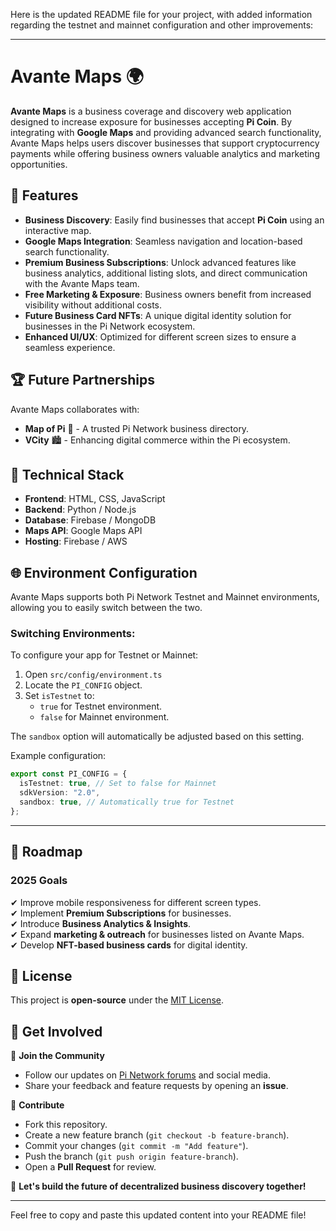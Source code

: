 Here is the updated README file for your project, with added information regarding the testnet and mainnet configuration and other improvements:

---

# Avante Maps 🌍  

**Avante Maps** is a business coverage and discovery web application designed to increase exposure for businesses accepting **Pi Coin**. By integrating with **Google Maps** and providing advanced search functionality, Avante Maps helps users discover businesses that support cryptocurrency payments while offering business owners valuable analytics and marketing opportunities.  

## 🚀 Features  

- **Business Discovery**: Easily find businesses that accept **Pi Coin** using an interactive map.  
- **Google Maps Integration**: Seamless navigation and location-based search functionality.  
- **Premium Business Subscriptions**: Unlock advanced features like business analytics, additional listing slots, and direct communication with the Avante Maps team.  
- **Free Marketing & Exposure**: Business owners benefit from increased visibility without additional costs.  
- **Future Business Card NFTs**: A unique digital identity solution for businesses in the Pi Network ecosystem.  
- **Enhanced UI/UX**: Optimized for different screen sizes to ensure a seamless experience.  

## 🏆 Future Partnerships  

Avante Maps collaborates with:  

- **Map of Pi** 📍 - A trusted Pi Network business directory.  
- **VCity** 🏙️ - Enhancing digital commerce within the Pi ecosystem.  

## 🔧 Technical Stack  

- **Frontend**: HTML, CSS, JavaScript  
- **Backend**: Python / Node.js  
- **Database**: Firebase / MongoDB  
- **Maps API**: Google Maps API  
- **Hosting**: Firebase / AWS  

## 🌐 Environment Configuration

Avante Maps supports both Pi Network Testnet and Mainnet environments, allowing you to easily switch between the two.

### Switching Environments:
To configure your app for Testnet or Mainnet:

1. Open `src/config/environment.ts`
2. Locate the `PI_CONFIG` object.
3. Set `isTestnet` to:
   - `true` for Testnet environment.
   - `false` for Mainnet environment.

The `sandbox` option will automatically be adjusted based on this setting.

Example configuration:

```typescript
export const PI_CONFIG = {
  isTestnet: true, // Set to false for Mainnet
  sdkVersion: "2.0",
  sandbox: true, // Automatically true for Testnet
};
```

---

## 📌 Roadmap  

### **2025 Goals**  
✔ Improve mobile responsiveness for different screen types.  
✔ Implement **Premium Subscriptions** for businesses.  
✔ Introduce **Business Analytics & Insights**.  
✔ Expand **marketing & outreach** for businesses listed on Avante Maps.  
✔ Develop **NFT-based business cards** for digital identity.  

## 📜 License  

This project is **open-source** under the [MIT License](LICENSE).  

## 💬 Get Involved  

👥 **Join the Community**  
- Follow our updates on [Pi Network forums](#) and social media.  
- Share your feedback and feature requests by opening an **issue**.  

🤝 **Contribute**  
- Fork this repository.  
- Create a new feature branch (`git checkout -b feature-branch`).  
- Commit your changes (`git commit -m "Add feature"`).  
- Push the branch (`git push origin feature-branch`).  
- Open a **Pull Request** for review.  

🚀 **Let's build the future of decentralized business discovery together!**  

---

Feel free to copy and paste this updated content into your README file!

